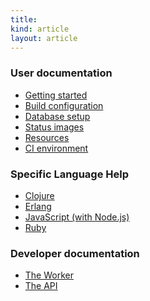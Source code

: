 ```yaml
---
title:
kind: article
layout: article
---
```

### User documentation

* <a href="/docs/user/getting-started/">Getting started</a>
* <a href="/docs/user/build-configuration/">Build configuration</a>
* <a href="/docs/user/database-setup/">Database setup</a>
* <a href="/docs/user/status-images/">Status images</a>
* <a href="/docs/user/resources/">Resources</a>
* <a href="/docs/user/ci-environment/">CI environment</a>

### Specific Language Help

* <a href="/docs/user/languages/clojure">Clojure</a>
* <a href="/docs/user/languages/erlang">Erlang</a>
* <a href="/docs/user/languages/javascript-with-nodejs">JavaScript (with Node.js)</a>
* <a href="/docs/user/languages/ruby">Ruby</a>

### Developer documentation

* <a href="/docs/dev/worker/">The Worker</a>
* <a href="/docs/dev/api/">The API</a>
